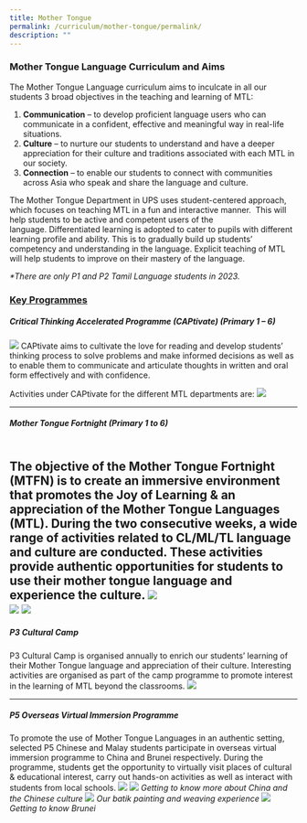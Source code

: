 ```yaml
---
title: Mother Tongue
permalink: /curriculum/mother-tongue/permalink/
description: ""
---
```

### **Mother Tongue Language Curriculum and Aims**

The Mother Tongue Language curriculum aims to inculcate in all our students 3 broad objectives in the teaching and learning of MTL:  
1. **Communication** – to develop proficient language users who can communicate in a confident, effective and meaningful way in real-life situations.
2. **Culture** – to nurture our students to understand and have a deeper appreciation for their culture and traditions associated with each MTL in our society.
3. **Connection** – to enable our students to connect with communities across Asia who speak and share the language and culture.

The Mother Tongue Department in UPS uses student-centered approach, which focuses on teaching MTL in a fun and interactive manner.  This will help students to be active and competent users of the language. Differentiated learning is adopted to cater to pupils with different learning profile and ability. This is to gradually build up students’ competency and understanding in the language. Explicit teaching of MTL will help students to improve on their mastery of the language.

_\*There are only P1 and P2 Tamil Language students in 2023._

### **<u>Key Programmes</u>**

##### **Critical Thinking Accelerated Programme (CAPtivate) (Primary 1 – 6)**
![](/images/Curriculum/2023/MT/MT%20Captivate.jpg)
CAPtivate aims to cultivate the love for reading and develop students’ thinking process to solve problems and make informed decisions as well as to enable them to communicate and articulate thoughts in written and oral form effectively and with confidence.

Activities under CAPtivate for the different MTL departments are:
![](/images/Curriculum/2023/MT/CL%202023.png)

---

##### **Mother Tongue Fortnight (Primary 1 to 6)**

<br>The objective of the Mother Tongue Fortnight (MTFN) is to create an immersive environment that promotes the Joy of Learning & an appreciation of the Mother Tongue Languages (MTL). During the two consecutive weeks, a wide range of activities related to CL/ML/TL language and culture are conducted. These activities provide authentic opportunities for students to use their mother tongue language and experience the culture.
![](/images/Curriculum/2023/MT/CL%20Fortnight.jpg)\
![](/images/Curriculum/2023/MT/ML%20Fortnight.jpg)
![](/images/Curriculum/2023/MT/TL%20Fortnight.jpg)
---
##### **P3 Cultural Camp**
P3 Cultural Camp is organised annually to enrich our students’ learning of their Mother Tongue language and appreciation of their culture. Interesting activities are organised as part of the camp programme to promote interest in the learning of MTL beyond the classrooms.
![](/images/Curriculum/2023/MT/MT%20P3%20Cultural.jpg)

---

##### **P5 Overseas Virtual Immersion Programme**
To promote the use of Mother Tongue Languages in an authentic setting, selected P5 Chinese and Malay students participate in overseas virtual immersion programme to China and Brunei respectively. During the programme, students get the opportunity to virtually visit places of cultural & educational interest, carry out hands-on activities as well as interact with students from local schools.
![](/images/Curriculum/2023/MT/CL1.jpg)
![](/images/Curriculum/2023/MT/CL2.jpg)
*Getting to know more about China and
the Chinese culture*
![](/images/Curriculum/2023/MT/ML1.jpg)
*Our batik painting and weaving experience*
![](/images/Curriculum/2023/MT/ML2.jpg)
*Getting to know Brunei*